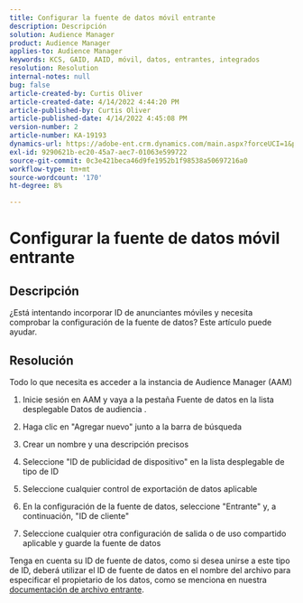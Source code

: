 ```yaml
---
title: Configurar la fuente de datos móvil entrante
description: Descripción
solution: Audience Manager
product: Audience Manager
applies-to: Audience Manager
keywords: KCS, GAID, AAID, móvil, datos, entrantes, integrados
resolution: Resolution
internal-notes: null
bug: false
article-created-by: Curtis Oliver
article-created-date: 4/14/2022 4:44:20 PM
article-published-by: Curtis Oliver
article-published-date: 4/14/2022 4:45:08 PM
version-number: 2
article-number: KA-19193
dynamics-url: https://adobe-ent.crm.dynamics.com/main.aspx?forceUCI=1&pagetype=entityrecord&etn=knowledgearticle&id=e23c681f-12bc-ec11-983f-0022480a30fa
exl-id: 9290621b-ec20-45a7-aec7-01063e599722
source-git-commit: 0c3e421beca46d9fe1952b1f98538a50697216a0
workflow-type: tm+mt
source-wordcount: '170'
ht-degree: 8%

---
```


# Configurar la fuente de datos móvil entrante

## Descripción

¿Está intentando incorporar ID de anunciantes móviles y necesita comprobar la configuración de la fuente de datos? Este artículo puede ayudar. 

## Resolución


Todo lo que necesita es acceder a la instancia de Audience Manager (AAM)

1) Inicie sesión en AAM y vaya a la pestaña Fuente de datos en la lista desplegable Datos de audiencia .

2) Haga clic en &quot;Agregar nuevo&quot; junto a la barra de búsqueda

3) Crear un nombre y una descripción precisos

4) Seleccione &quot;ID de publicidad de dispositivo&quot; en la lista desplegable de tipo de ID

5) Seleccione cualquier control de exportación de datos aplicable

6) En la configuración de la fuente de datos, seleccione &quot;Entrante&quot; y, a continuación, &quot;ID de cliente&quot;

7) Seleccione cualquier otra configuración de salida o de uso compartido aplicable y guarde la fuente de datos



Tenga en cuenta su ID de fuente de datos, como si desea unirse a este tipo de ID, deberá utilizar el ID de fuente de datos en el nombre del archivo para especificar el propietario de los datos, como se menciona en nuestra [documentación de archivo entrante](https://experienceleague.adobe.com/docs/audience-manager/user-guide/implementation-integration-guides/sending-audience-data/batch-data-transfer-process/inbound-s3-filenames.html?lang=es).
